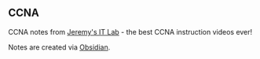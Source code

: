 ## CCNA

CCNA notes from [Jeremy's IT Lab](https://www.youtube.com/playlist?list=PLxbwE86jKRgMpuZuLBivzlM8s2Dk5lXBQ) - the best CCNA instruction videos ever!

Notes are created via [Obsidian](https://obsidian.md/).